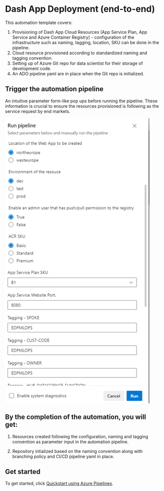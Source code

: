 # Dash App Deployment (end-to-end)
This automation template covers:
1. Provisioning of Dash App Cloud Resources (App Service Plan, App Service and Azure Container Registry) - configuration of the infrastructure such as naming, tagging, location, SKU can be done in the pipeline.
2. Cloud resource provisioned according to standardized naming and tagging convention.
3. Setting up of Azure Git repo for data scientist for their storage of development code.
4. An ADO pipeline yaml are in place when the Git repo is initialized.

## Trigger the automation pipeline
An intuitive parameter form-like pop ups before running the pipeline. These information is crucial to ensure the resources provisioned is following as the service request by end markets.

![automation-pipeline.png](https://github.com/PrezSeah/galleryres/raw/main/resource-template-automation/dse-customized-templates/dash-acr-webapp/images/automation-pipeline.png)

## By the completion of the automation, you will get:
1. Resources created following the configuration, naming and tagging convention as parameter input in the automation pipeline.

2. Repository intialized based on the naming convention along with branching policy and CI/CD pipeline yaml in place.

## Get started
To get started, click [Quickstart using Azure Pipelines](https://dev.azure.com/batdigital/OneDRA/_build?definitionId=6651).